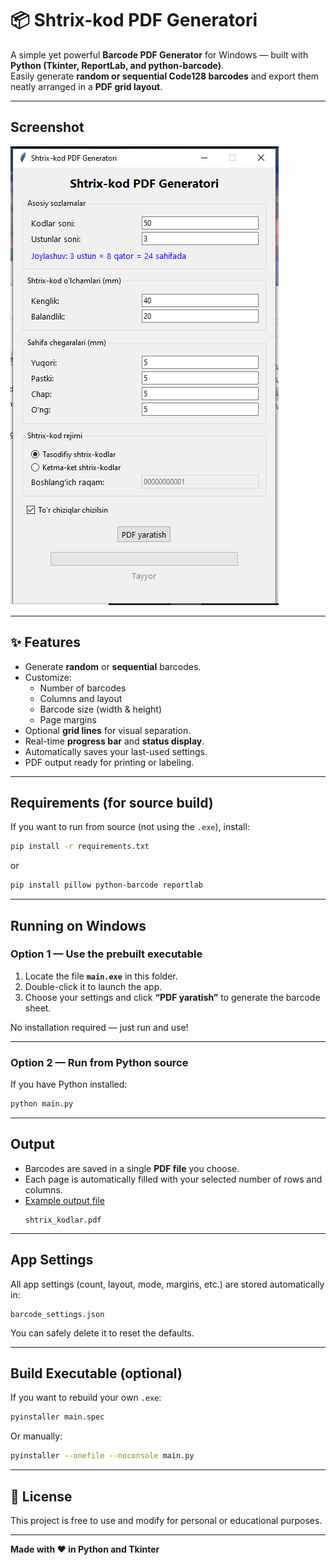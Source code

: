 
# 📦 Shtrix-kod PDF Generatori

A simple yet powerful **Barcode PDF Generator** for Windows — built with **Python (Tkinter, ReportLab, and python-barcode)**.  
Easily generate **random or sequential Code128 barcodes** and export them neatly arranged in a **PDF grid layout**.

---

## Screenshot

![App Screenshot](Screenshot.png)

---

## ✨ Features

- Generate **random** or **sequential** barcodes.
- Customize:
  - Number of barcodes
  - Columns and layout
  - Barcode size (width & height)
  - Page margins
- Optional **grid lines** for visual separation.
- Real-time **progress bar** and **status display**.
- Automatically saves your last-used settings.
- PDF output ready for printing or labeling.

---

## Requirements (for source build)

If you want to run from source (not using the `.exe`), install:
```bash
pip install -r requirements.txt
````
or
```bash
pip install pillow python-barcode reportlab
````

---

## Running on Windows

### Option 1 — Use the prebuilt executable

1. Locate the file **`main.exe`** in this folder.
2. Double-click it to launch the app.
3. Choose your settings and click **“PDF yaratish”** to generate the barcode sheet.

No installation required — just run and use!

---

### Option 2 — Run from Python source

If you have Python installed:

```bash
python main.py
```

---

## Output

* Barcodes are saved in a single **PDF file** you choose.
* Each page is automatically filled with your selected number of rows and columns.
* [Example output file](shtrix_kodlar.pdf)
  ```
  shtrix_kodlar.pdf
  ```

---

## App Settings

All app settings (count, layout, mode, margins, etc.) are stored automatically in:

```
barcode_settings.json
```

You can safely delete it to reset the defaults.

---

## Build Executable (optional)

If you want to rebuild your own `.exe`:

```bash
pyinstaller main.spec
```

Or manually:

```bash
pyinstaller --onefile --noconsole main.py
```

---

## 📄 License

This project is free to use and modify for personal or educational purposes.

---

**Made with ❤️ in Python and Tkinter**
